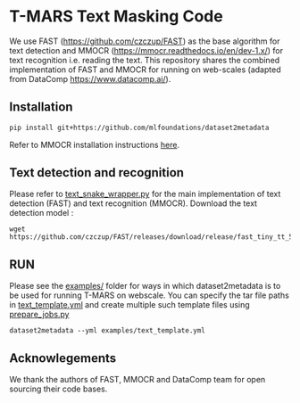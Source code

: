 # T-MARS Text Masking Code
We use FAST (https://github.com/czczup/FAST) as the base algorithm for text detection and MMOCR (https://mmocr.readthedocs.io/en/dev-1.x/) for text recognition i.e. reading the text. This repository shares the combined implementation of FAST and MMOCR for running on web-scales (adapted from DataComp https://www.datacomp.ai/).


## Installation

```sh
pip install git+https://github.com/mlfoundations/dataset2metadata
```

Refer to MMOCR installation instructions [here](https://mmocr.readthedocs.io/en/dev-1.x/get_started/install.html).

## Text detection and recognition
Please refer to [text_snake_wrapper.py](https://github.com/locuslab/T-MARS/blob/main/dataset2metadata/text_detection/text_snake_wrapper.py) for the main implementation of text detection (FAST) and text recognition (MMOCR). 
Download the text detection model : 
```
wget https://github.com/czczup/FAST/releases/download/release/fast_tiny_tt_512_finetune_ic17mlt.pth
```

## RUN
Please see the [examples/](https://github.com/locuslab/T-MARS/tree/main/examples/slurm) folder for ways in which dataset2metadata is to be used for running T-MARS on webscale. You can specify the tar file paths in [text_template.yml](https://github.com/locuslab/T-MARS/blob/main/examples/slurm/text_template.yml) and create multiple such template files using [prepare_jobs.py](https://github.com/locuslab/T-MARS/blob/main/examples/slurm/prepare_jobs.py)

```
dataset2metadata --yml examples/text_template.yml
```

## Acknowlegements
We thank the authors of FAST, MMOCR and DataComp team for open sourcing their code bases. 